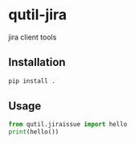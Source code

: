 # qutil-jira

jira client tools

## Installation

```bash
pip install .
```

## Usage

```python
from qutil.jiraissue import hello
print(hello())
```
